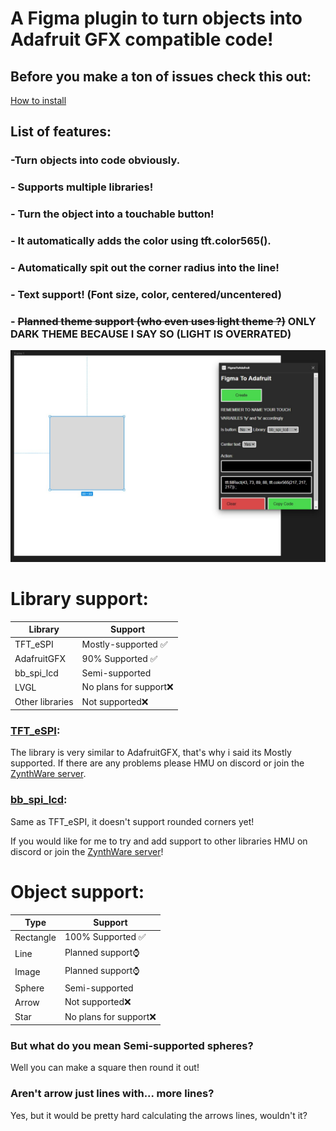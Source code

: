 # A Figma plugin to turn objects into Adafruit GFX compatible code!

## Before you make a ton of issues check this out:
[How to install](installation.md)


## List of features:
### -Turn objects into code obviously.
### - Supports multiple libraries!
### - Turn the object into a touchable button!
### - It automatically adds the color using tft.color565().
### - Automatically spit out the corner radius into the line!
### - Text support! (Font size, color, centered/uncentered)
### - ~~Planned theme support (who even uses light theme ?)~~ ONLY DARK THEME BECAUSE I SAY SO (LIGHT IS OVERRATED)
![Img1](img1updated.jpg)

# Library support:
| Library  | Support |
| ------------- | ------------- |
| TFT_eSPI  | Mostly-supported ✅  |
| AdafruitGFX | 90% Supported ✅  |
| bb_spi_lcd | Semi-supported  |
| LVGL | No plans for support❌  |
| Other libraries | Not supported❌  |

### [TFT_eSPI](https://github.com/Bodmer/TFT_eSPI):
The library is very similar to AdafruitGFX, that's why i said its Mostly supported.
If there are any problems please HMU on discord or join the [ZynthWare server](https://discord.gg/DPWY2jWeHR).

### [bb_spi_lcd](https://github.com/bitbank2/bb_spi_lcd):
Same as TFT_eSPI, it doesn't support rounded corners yet!

If you would like for me to try and add support to other libraries HMU on discord or join the [ZynthWare server](https://discord.gg/DPWY2jWeHR)!

# Object support:
| Type  | Support |
| ------------- | ------------- |
| Rectangle  | 100% Supported ✅  |
| Line | Planned support⌚  |
| Image | Planned support⌚  |
| Sphere | Semi-supported  |
| Arrow  | Not supported❌  |
| Star   | No plans for support❌  |


### But what do you mean Semi-supported spheres?
Well you can make a square then round it out!

### Aren't arrow just lines with... more lines?
Yes, but it would be pretty hard calculating the arrows lines, wouldn't it?
